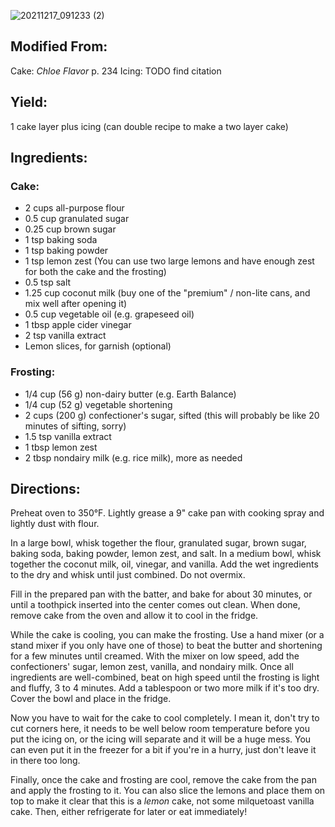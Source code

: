 ![20211217_091233 (2)](https://user-images.githubusercontent.com/2099358/170081706-b9757059-6f6a-44fa-b57a-5bf1fcfb556f.jpg)

## Modified From:
Cake: _Chloe Flavor_ p. 234
Icing: TODO find citation

## Yield: 
1 cake layer plus icing (can double recipe to make a two layer cake)

## Ingredients:
### Cake:
- 2 cups all-purpose flour
- 0.5 cup granulated sugar
- 0.25 cup brown sugar
- 1 tsp baking soda
- 1 tsp baking powder
- 1 tsp lemon zest (You can use two large lemons and have enough zest for both the cake and the frosting)
- 0.5 tsp salt
- 1.25 cup coconut milk (buy one of the "premium" / non-lite cans, and mix well after opening it)
- 0.5 cup vegetable oil  (e.g. grapeseed oil)
- 1 tbsp apple cider vinegar
- 2 tsp vanilla extract
- Lemon slices, for garnish (optional)
	
### Frosting:
- 1/4 cup (56 g) non-dairy butter (e.g. Earth Balance)
- 1/4 cup (52 g) vegetable shortening
- 2 cups (200 g) confectioner's sugar, sifted (this will probably be like 20 minutes of sifting, sorry)
- 1.5 tsp vanilla extract
- 1 tbsp lemon zest 
- 2 tbsp nondairy milk (e.g. rice milk), more as needed

## Directions:
Preheat oven to 350°F.  Lightly grease a 9" cake pan with cooking spray and lightly dust with flour.

In a large bowl, whisk together the flour, granulated sugar, brown sugar, baking soda, baking powder, lemon zest, and salt.  In a medium bowl, whisk together the coconut milk, oil, vinegar, and vanilla.  Add the wet ingredients to the dry and whisk until just combined.  Do not overmix.

Fill in the prepared pan with the batter, and bake for about 30 minutes, or until a toothpick inserted into the center comes out clean.  When done, remove cake from the oven and allow it to cool in the fridge.

While the cake is cooling, you can make the frosting.  Use a hand mixer (or a stand mixer if you only have one of those) to beat the butter and shortening for a few minutes until creamed.  With the mixer on low speed, add the confectioners' sugar, lemon zest, vanilla, and nondairy milk.  Once all ingredients are well-combined, beat on high speed until the frosting is light and fluffy, 3 to 4 minutes.  Add a tablespoon or two more milk if it's too dry.  Cover the bowl and place in the fridge.

Now you have to wait for the cake to cool completely.  I mean it, don't try to cut corners here, it needs to be well below room temperature before you put the icing on, or the icing will separate and it will be a huge mess.  You can even put it in the freezer for a bit if you're in a hurry, just don't leave it in there too long.

Finally, once the cake and frosting are cool, remove the cake from the pan and apply the frosting to it.  You can also slice the lemons and place them on top to make it clear that this is a *lemon* cake, not some milquetoast vanilla cake.  Then, either refrigerate for later or eat immediately! 